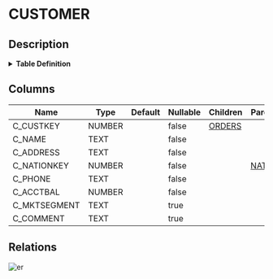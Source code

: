 # CUSTOMER

## Description

<details>
<summary><strong>Table Definition</strong></summary>

```sql
create or replace TABLE CUSTOMER (
	C_CUSTKEY NUMBER(38,0) NOT NULL,
	C_NAME VARCHAR(25) NOT NULL,
	C_ADDRESS VARCHAR(40) NOT NULL,
	C_NATIONKEY NUMBER(38,0) NOT NULL,
	C_PHONE VARCHAR(15) NOT NULL,
	C_ACCTBAL NUMBER(12,2) NOT NULL,
	C_MKTSEGMENT VARCHAR(10),
	C_COMMENT VARCHAR(117)
);
```

</details>

## Columns

| Name | Type | Default | Nullable | Children | Parents |
| ---- | ---- | ------- | -------- | -------- | ------- |
| C_CUSTKEY | NUMBER |  | false | [ORDERS](ORDERS.md) |  |
| C_NAME | TEXT |  | false |  |  |
| C_ADDRESS | TEXT |  | false |  |  |
| C_NATIONKEY | NUMBER |  | false |  | [NATION](NATION.md) |
| C_PHONE | TEXT |  | false |  |  |
| C_ACCTBAL | NUMBER |  | false |  |  |
| C_MKTSEGMENT | TEXT |  | true |  |  |
| C_COMMENT | TEXT |  | true |  |  |

## Relations

![er](CUSTOMER.svg)
